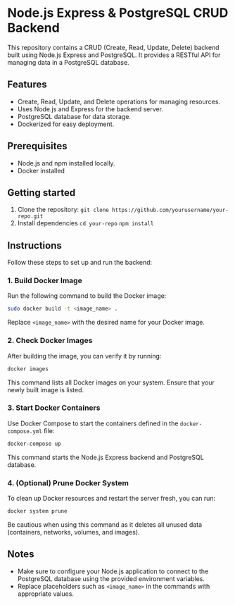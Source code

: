 # Node.js Express & PostgreSQL CRUD Backend
This repository contains a CRUD (Create, Read, Update, Delete) backend built using Node.js Express and PostgreSQL. It provides a RESTful API for managing data in a PostgreSQL database.

## Features
- Create, Read, Update, and Delete operations for managing resources.
- Uses Node.js and Express for the backend server.
- PostgreSQL database for data storage.
- Dockerized for easy deployment.

## Prerequisites
- Node.js and npm installed locally.
- Docker installed

## Getting started
1. Clone the repository:
```git clone https://github.com/yourusername/your-repo.git```
2. Install dependencies
```cd your-repo```
```npm install```

## Instructions

Follow these steps to set up and run the backend:

### 1. Build Docker Image

Run the following command to build the Docker image:

```bash
sudo docker build -t <image_name> .
```

Replace `<image_name>` with the desired name for your Docker image.

### 2. Check Docker Images

After building the image, you can verify it by running:

```bash
docker images
```

This command lists all Docker images on your system. Ensure that your newly built image is listed.

### 3. Start Docker Containers

Use Docker Compose to start the containers defined in the `docker-compose.yml` file:

```bash
docker-compose up
```

This command starts the Node.js Express backend and PostgreSQL database.

### 4. (Optional) Prune Docker System

To clean up Docker resources and restart the server fresh, you can run:

```bash
docker system prune
```

Be cautious when using this command as it deletes all unused data (containers, networks, volumes, and images).

## Notes

- Make sure to configure your Node.js application to connect to the PostgreSQL database using the provided environment variables.
- Replace placeholders such as `<image_name>` in the commands with appropriate values.

